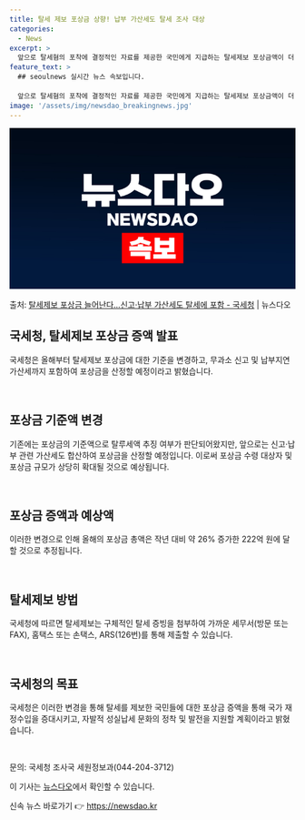 ```yaml
---
title: 탈세 제보 포상금 상향! 납부 가산세도 탈세 조사 대상
categories:
  - News
excerpt: >
  앞으로 탈세혐의 포착에 결정적인 자료를 제공한 국민에게 지급하는 탈세제보 포상금액이 더 높아질 전망이다. 국…
feature_text: >
  ## seoulnews 실시간 뉴스 속보입니다.

  앞으로 탈세혐의 포착에 결정적인 자료를 제공한 국민에게 지급하는 탈세제보 포상금액이 더 높아질 전망이다. 국…
image: '/assets/img/newsdao_breakingnews.jpg'
---
```


![뉴스다오 속보](/assets/img/newsdao_breakingnews.jpg)

<p>출처: <a href="https://newsdao.kr/2958" rel="dofollow">탈세제보 포상금 늘어난다…신고·납부 가산세도 탈세에 포함 - 국세청</a> | 뉴스다오</p>

<h2 data-ke-size="size26">국세청, 탈세제보 포상금 증액 발표</h2>
국세청은 올해부터 탈세제보 포상금에 대한 기준을 변경하고, 무과소 신고 및 납부지연 가산세까지 포함하여 포상금을 산정할 예정이라고 밝혔습니다.

<p data-ke-size="size16">&nbsp;</p>

<h2 data-ke-size="size24">포상금 기준액 변경</h2>
기존에는 포상금의 기준액으로 탈루세액 추징 여부가 판단되어왔지만, 앞으로는 신고·납부 관련 가산세도 합산하여 포상금을 산정할 예정입니다. 이로써 포상금 수령 대상자 및 포상금 규모가 상당히 확대될 것으로 예상됩니다.

<p data-ke-size="size16">&nbsp;</p>

<h2 data-ke-size="size24">포상금 증액과 예상액</h2>
이러한 변경으로 인해 올해의 포상금 총액은 작년 대비 약 26% 증가한 222억 원에 달할 것으로 추정됩니다.

<p data-ke-size="size16">&nbsp;</p>

<h2 data-ke-size="size24">탈세제보 방법</h2>
국세청에 따르면 탈세제보는 구체적인 탈세 증빙을 첨부하여 가까운 세무서(방문 또는 FAX), 홈택스 또는 손택스, ARS(126번)를 통해 제출할 수 있습니다.

<p data-ke-size="size16">&nbsp;</p>

<h2 data-ke-size="size24">국세청의 목표</h2>
국세청은 이러한 변경을 통해 탈세를 제보한 국민들에 대한 포상금 증액을 통해 국가 재정수입을 증대시키고, 자발적 성실납세 문화의 정착 및 발전을 지원할 계획이라고 밝혔습니다.

<p data-ke-size="size16">&nbsp;</p>

문의: 국세청 조사국 세원정보과(044-204-3712)

이 기사는 <a href="https://newsdao.kr/2958">뉴스다오</a>에서 확인할 수 있습니다. 

신속 뉴스 바로가기 👉 <a href="https://newsdao.kr" rel="dofollow">https://newsdao.kr</a>


